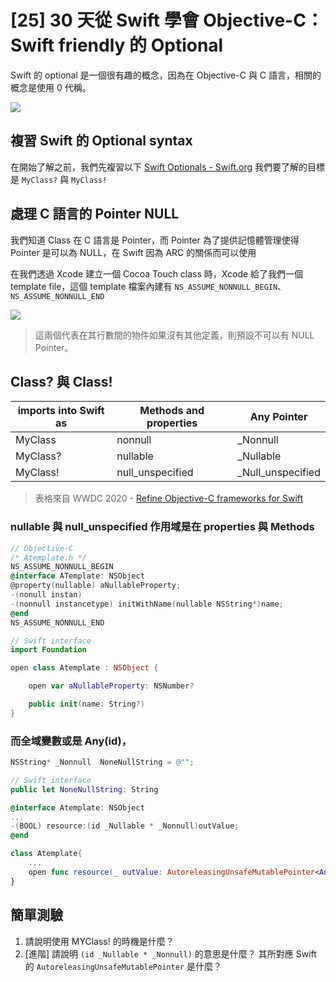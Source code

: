 # [25] 30 天從 Swift 學會 Objective-C：Swift friendly 的 Optional 

Swift 的 optional 是一個很有趣的概念，因為在 Objective-C 與 C 語言，相關的概念是使用 0 代稱。

![](https://images.unsplash.com/photo-1520853504280-249b72dc947c?ixlib=rb-1.2.1&ixid=eyJhcHBfaWQiOjEyMDd9&auto=format&fit=crop&w=634&q=80)


## 複習 Swift 的 Optional syntax

在開始了解之前，我們先複習以下 [Swift Optionals - Swift.org](https://docs.swift.org/swift-book/LanguageGuide/TheBasics.html#ID330)
我們要了解的目標是 `MyClass?` 與 `MyClass!`


## 處理 C 語言的 Pointer NULL
 
我們知道 Class 在 C 語言是 Pointer，而 Pointer 為了提供記憶體管理使得 Pointer 是可以為 NULL，在 Swift 因為 ARC 的關係而可以使用

在我們透過 Xcode 建立一個 Cocoa Touch class 時，Xcode 給了我們一個 template file，這個 template 檔案內建有 `NS_ASSUME_NONNULL_BEGIN`、`NS_ASSUME_NONNULL_END`

![](https://i.imgur.com/xcCKdU9.png)
> 這兩個代表在其行數間的物件如果沒有其他定義，則預設不可以有 NULL Pointer。


## Class? 與 Class!


|imports into Swift as | Methods and properties| Any Pointer |
|-|-|-|
|MyClass|nonnull| _Nonnull |
|MyClass?| nullable| _Nullable |
|MyClass!| null_unspecified | _Null_unspecified|

> 表格來自 WWDC 2020 - [Refine Objective-C frameworks for Swift](https://developer.apple.com/videos/play/wwdc2020/10680/) 

### nullable 與 null_unspecified 作用域是在 properties 與 Methods


```objectivec
// Objective-C
/* Atemplate.h */
NS_ASSUME_NONNULL_BEGIN
@interface ATemplate: NSObject
@property(nullable) aNullableProperty;
-(nonull instan)
-(nonnull instancetype) initWithName(nullable NSString*)name;
@end
NS_ASSUME_NONNULL_END
```
```swift
// Swift interface
import Foundation

open class Atemplate : NSObject {

    open var aNullableProperty: NSNumber?

    public init(name: String?)
}

```

### 而全域變數或是 Any(id)，

```objectivec
NSString* _Nonnull  NoneNullString = @"";
```

```swift
// Swift interface
public let NoneNullString: String
```

```objectivec
@interface Atemplate: NSObject
...
-(BOOL) resource:(id _Nullable * _Nonnull)outValue;
@end
```
```swift
class Atemplate{
    ...
    open func resource(_ outValue: AutoreleasingUnsafeMutablePointer<AnyObject?>) -> Bool
}
```
## 簡單測驗
1. 請說明使用 MYClass! 的時機是什麼？
2. [進階] 請說明  `(id _Nullable * _Nonnull)` 的意思是什麼？ 其所對應 Swift 的 `AutoreleasingUnsafeMutablePointer` 是什麼？
